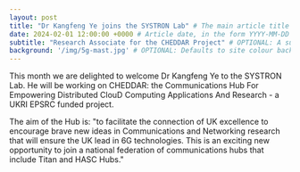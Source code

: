 ```yaml
---
layout: post
title: "Dr Kangfeng Ye joins the SYSTRON Lab" # The main article title
date: 2024-02-01 12:00:00 +0000 # Article date, in the form YYYY-MM-DD HH-MM-SS +0000
subtitle: "Research Associate for the CHEDDAR Project" # OPTIONAL: A subtitle. If not used, the first 15 words of the content will be used instead.
background: '/img/5g-mast.jpg' # OPTIONAL: Defaults to site colour background if not used.
---
```


This month we are delighted to welcome Dr Kangfeng Ye to the SYSTRON Lab. He will be working on CHEDDAR: the Communications Hub For Empowering Distributed ClouD Computing Applications And Research - a UKRI EPSRC funded project.

The aim of the Hub is: "to facilitate the connection of UK excellence to encourage brave new ideas in Communications and Networking research that will ensure the UK lead in 6G technologies. This is an exciting new opportunity to join a national federation of communications hubs that include Titan and HASC Hubs."